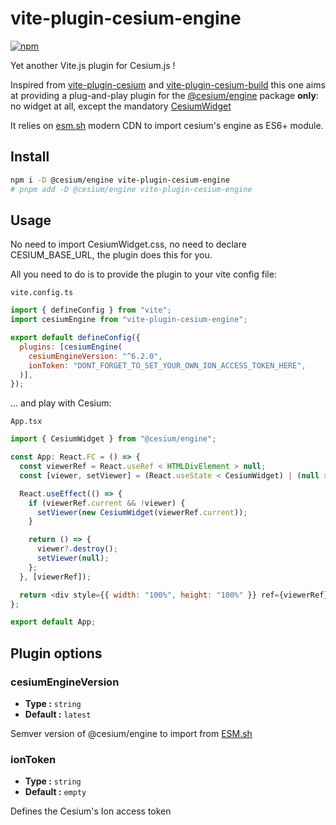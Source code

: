 # vite-plugin-cesium-engine

[![npm](https://img.shields.io/npm/v/vite-plugin-cesium-engine.svg)](https://www.npmjs.com/package/vite-plugin-cesium-engine)

Yet another Vite.js plugin for Cesium.js !

Inspired from [vite-plugin-cesium](https://github.com/nshen/vite-plugin-cesium/) and [vite-plugin-cesium-build](https://github.com/s3xysteak/vite-plugin-cesium-build) this one aims at providing a plug-and-play plugin for the [@cesium/engine](https://www.npmjs.com/package/@cesium/engine) package **only**: no widget at all, except the mandatory [CesiumWidget](https://cesium.com/learn/cesiumjs/ref-doc/CesiumWidget.html)

It relies on [esm.sh](https://esm.sh) modern CDN to import cesium's engine as ES6+ module.

## Install

```bash
npm i -D @cesium/engine vite-plugin-cesium-engine
# pnpm add -D @cesium/engine vite-plugin-cesium-engine
```

## Usage

No need to import CesiumWidget.css, no need to declare CESIUM_BASE_URL, the plugin does this for you.

All you need to do is to provide the plugin to your vite config file:

`vite.config.ts`

```javascript
import { defineConfig } from "vite";
import cesiumEngine from "vite-plugin-cesium-engine";

export default defineConfig({
  plugins: [cesiumEngine(
    cesiumEngineVersion: "^6.2.0",
    ionToken: "DONT_FORGET_TO_SET_YOUR_OWN_ION_ACCESS_TOKEN_HERE",
  )],
});
```

... and play with Cesium:

`App.tsx`

```javascript
import { CesiumWidget } from "@cesium/engine";

const App: React.FC = () => {
  const viewerRef = React.useRef < HTMLDivElement > null;
  const [viewer, setViewer] = (React.useState < CesiumWidget) | (null > null);

  React.useEffect(() => {
    if (viewerRef.current && !viewer) {
      setViewer(new CesiumWidget(viewerRef.current));
    }

    return () => {
      viewer?.destroy();
      setViewer(null);
    };
  }, [viewerRef]);

  return <div style={{ width: "100%", height: "100%" }} ref={viewerRef} />;
};

export default App;
```

## Plugin options

### cesiumEngineVersion

- **Type :** `string`
- **Default :** `latest`

Semver version of @cesium/engine to import from [ESM.sh](esm.sh)

### ionToken

- **Type :** `string`
- **Default :** `empty`

Defines the Cesium's Ion access token
